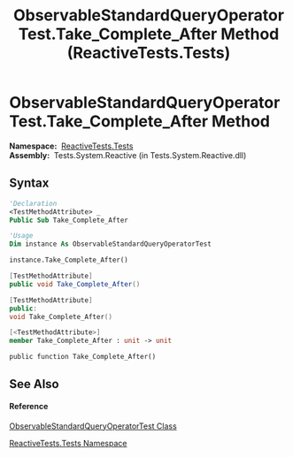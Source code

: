 ﻿---
title: ObservableStandardQueryOperatorTest.Take_Complete_After Method  (ReactiveTests.Tests)
TOCTitle: Take_Complete_After Method
ms:assetid: M:ReactiveTests.Tests.ObservableStandardQueryOperatorTest.Take_Complete_After
ms:mtpsurl: https://msdn.microsoft.com/en-us/library/reactivetests.tests.observablestandardqueryoperatortest.take_complete_after(v=VS.103)
ms:contentKeyID: 36619720
ms.date: 06/28/2011
mtps_version: v=VS.103
f1_keywords:
- ReactiveTests.Tests.ObservableStandardQueryOperatorTest.Take_Complete_After
dev_langs:
- CSharp
- JScript
- VB
- FSharp
- c++
---

# ObservableStandardQueryOperatorTest.Take\_Complete\_After Method

**Namespace:**  [ReactiveTests.Tests](hh289046\(v=vs.103\).md)  
**Assembly:**  Tests.System.Reactive (in Tests.System.Reactive.dll)

## Syntax

``` vb
'Declaration
<TestMethodAttribute> _
Public Sub Take_Complete_After
```

``` vb
'Usage
Dim instance As ObservableStandardQueryOperatorTest

instance.Take_Complete_After()
```

``` csharp
[TestMethodAttribute]
public void Take_Complete_After()
```

``` c++
[TestMethodAttribute]
public:
void Take_Complete_After()
```

``` fsharp
[<TestMethodAttribute>]
member Take_Complete_After : unit -> unit 
```

``` jscript
public function Take_Complete_After()
```

## See Also

#### Reference

[ObservableStandardQueryOperatorTest Class](hh288944\(v=vs.103\).md)

[ReactiveTests.Tests Namespace](hh289046\(v=vs.103\).md)

